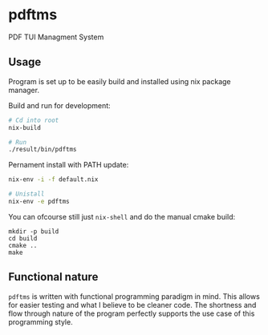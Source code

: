 # pdftms
PDF TUI Managment System

## Usage
Program is set up to be easily build and installed using nix package manager. 

Build and run for development:
```bash
# Cd into root
nix-build

# Run
./result/bin/pdftms
```

Pernament install with PATH update:
```bash
nix-env -i -f default.nix

# Unistall
nix-env -e pdftms
```

You can ofcourse still just `nix-shell` and do the manual cmake build:
```
mkdir -p build
cd build 
cmake ..
make
```

## Functional nature
`pdftms` is written with functional programming paradigm in mind. This allows for easier testing and what I believe to be cleaner code. The shortness and flow through nature of the program perfectly supports the use case of this programming style.
